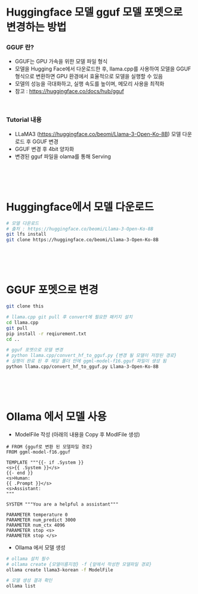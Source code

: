 # Huggingface 모델 gguf 모델 포멧으로 변경하는 방법

### GGUF 란?
- GGUF는 GPU 가속을 위한 모델 파일 형식
- 모델을 Hugging Face에서 다운로드한 후, llama.cpp를 사용하여 모델을 GGUF 형식으로 변환하면 GPU 환경에서 효율적으로 모델을 실행할 수 있음
- 모델의 성능을 극대화하고, 실행 속도를 높이며, 메모리 사용을 최적화
- 참고 :  https://huggingface.co/docs/hub/gguf

<br>

### Tutorial 내용 
- LLaMA3 (https://huggingface.co/beomi/Llama-3-Open-Ko-8B) 모델 다운로드 후 GGUF 변경
- GGUF 변경 후 4bit 양자화
- 변경된 gguf 파일을 olama를 통해 Serving

<br><br><br>

# Huggingface에서 모델 다운로드
```bash
# 모델 다운로드
# 출처 : https://huggingface.co/beomi/Llama-3-Open-Ko-8B
git lfs install
git clone https://huggingface.co/beomi/Llama-3-Open-Ko-8B
```

<br><br><br>
# GGUF 포멧으로 변경
```bash
git clone this

# llama.cpp git pull 후 convert에 필요한 패키지 설치
cd llama.cpp
git pull
pip install -r reqiurement.txt
cd ..

# gguf 포멧으로 모델 변경
# python llama.cpp/convert_hf_to_gguf.py {변경 될 모델이 저장된 경로}
# 실행이 완료 된 후 해당 폴더 안에 ggml-model-f16.gguf 파일이 생성 됨
python llama.cpp/convert_hf_to_gguf.py Llama-3-Open-Ko-8B
```

<br><br><br>

# Ollama 에서 모델 사용
- ModelFile 작성 (아래의 내용을 Copy 후 ModlFile 생성)
```
# FROM {gguf로 변환 된 모델파일 경로}
FROM ggml-model-f16.gguf

TEMPLATE """{{- if .System }}
<s>{{ .System }}</s>
{{- end }}
<s>Human:
{{ .Prompt }}</s>
<s>Assistant:
"""

SYSTEM """You are a helpful a assistant"""

PARAMETER temperature 0
PARAMETER num_predict 3000
PARAMETER num_ctx 4096
PARAMETER stop <s>
PARAMETER stop </s>
```

- Ollama 에서 모델 생성
```bash
# ollama 설치 필수
# ollama create {모델이름지정} -f {앞에서 작성한 모델파일 경로}
ollama create llama3-korean -f ModelFile

# 모델 생성 결과 확인 
ollama list
```